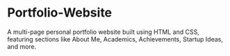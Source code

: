 # Portfolio-Website
A multi-page personal portfolio website built using HTML and CSS, featuring sections like About Me, Academics, Achievements, Startup Ideas, and more.
